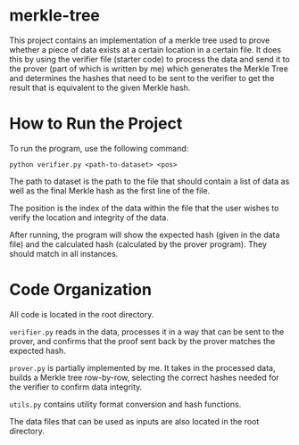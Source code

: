 # merkle-tree
This project contains an implementation of a merkle tree used to prove whether a piece of data exists at a certain location in a certain file. It does this by using the verifier file (starter code) to process the data and send it to the prover (part of which is written by me) which generates the Merkle Tree and determines the hashes that need to be sent to the verifier to get the result that is equivalent to the given Merkle hash.

# How to Run the Project
To run the program, use the following command:
```
python verifier.py <path-to-dataset> <pos>
```

The path to dataset is the path to the file that should contain a list of data as well as the final Merkle hash as the first line of the file.

The position is the index of the data within the file that the user wishes to verify the location and integrity of the data.

After running, the program will show the expected hash (given in the data file) and the calculated hash (calculated by the prover program). They should match in all instances.

# Code Organization
All code is located in the root directory.

`verifier.py` reads in the data, processes it in a way that can be sent to the prover, and confirms that the proof sent back by the prover matches the expected hash.

`prover.py` is partially implemented by me. It takes in the processed data, builds a Merkle tree row-by-row, selecting the correct hashes needed for the verifier to confirm data integrity.

`utils.py` contains utility format conversion and hash functions.

The data files that can be used as inputs are also located in the root directory.